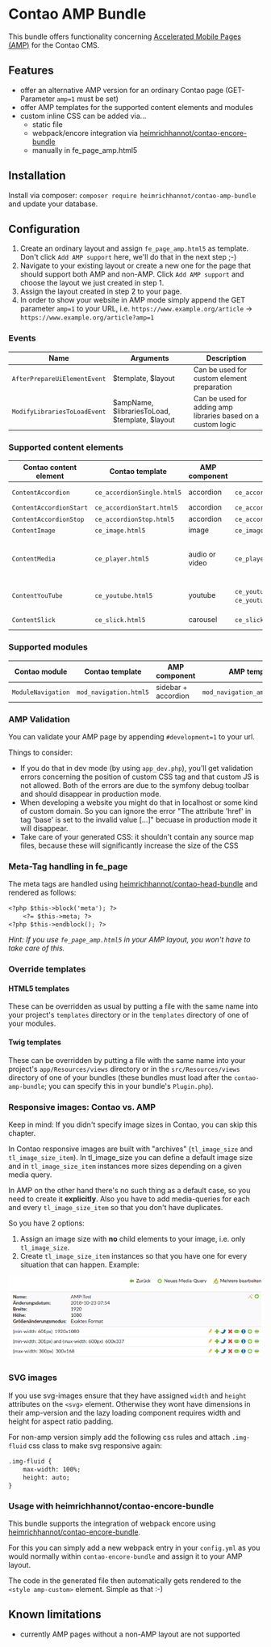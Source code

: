 # Contao AMP Bundle

This bundle offers functionality concerning [Accelerated Mobile Pages (AMP)](https://www.ampproject.org) for the Contao CMS.

## Features

- offer an alternative AMP version for an ordinary Contao page (GET-Parameter `amp=1` must be set)
- offer AMP templates for the supported content elements and modules
- custom inline CSS can be added via...
    - static file
    - webpack/encore integration via [heimrichhannot/contao-encore-bundle](https://github.com/heimrichhannot/contao-encore-bundle)
    - manually in fe_page_amp.html5

## Installation

Install via composer: `composer require heimrichhannot/contao-amp-bundle` and update your database.

## Configuration

1. Create an ordinary layout and assign `fe_page_amp.html5` as template. Don't click `Add AMP support` here, we'll do that in the next step ;-)
2. Navigate to your existing layout or create a new one for the page that should support both AMP and non-AMP. Click `Add AMP support` and choose the layout we just created in step 1.
3. Assign the layout created in step 2 to your page.
4. In order to show your website in AMP mode simply append the GET parameter `amp=1` to your URL, i.e. `https://www.example.org/article` -> `https://www.example.org/article?amp=1`

### Events

Name | Arguments | Description
---- | --------- | -----------
`AfterPrepareUiElementEvent` | $template, $layout | Can be used for custom element preparation
`ModifyLibrariesToLoadEvent` | $ampName, $librariesToLoad, $template, $layout | Can be used for adding amp libraries based on a custom logic

### Supported content elements

Contao content element | Contao template | AMP component | AMP template | Notes
---------------------- | --------------- | ------------- | ------------ | -----
`ContentAccordion` | `ce_accordionSingle.html5` | accordion | `ce_accordionSingle_amp.html.twig` | single element accordions
`ContentAccordionStart` | `ce_accordionStart.html5` | accordion | `ce_accordionStart_amp.html.twig` |
`ContentAccordionStop` | `ce_accordionStop.html5` | accordion | `ce_accordionStop_amp.html.twig` |
`ContentImage` | `ce_image.html5` | image | `ce_image_amp.html.twig` |
`ContentMedia` | `ce_player.html5` | audio or video | `ce_player_amp.html.twig` | aka "Audio/Video"; if `isVideo` is set in the template, the amp component "video" is used
`ContentYouTube` | `ce_youtube.html5` | youtube | `ce_youtube_amp.html.twig` or `ce_youtube_amp_huh.html.twig` | core content element or [heimrichhannot/contao-youtube-bundle](https://github.com/heimrichhannot/contao-youtube-bundle)
`ContentSlick` | `ce_slick.html5` | carousel | `ce_slick_amp.html.twig` | [heimrichhannot/contao-slick-bundle](https://github.com/heimrichhannot/contao-slick-bundle)

### Supported modules

Contao module | Contao template | AMP component | AMP template | Notes
---------------------- | --------------- | ------------- | ------------ | -----
`ModuleNavigation` | `mod_navigation.html5` | sidebar + accordion | `mod_navigation_amp.html.twig` |

### AMP Validation

You can validate your AMP page by appending `#development=1` to your url.

Things to consider:

- If you do that in dev mode (by using `app_dev.php`), you'll get validation errors concerning the position of custom CSS tag and that custom JS is not allowed. Both of the errors are due to the symfony debug toolbar and should disappear in production mode.
- When developing a website you might do that in localhost or some kind of custom domain. So you can ignore the error "The attribute 'href' in tag 'base' is set to the invalid value [...]" becuase in production mode it will disappear.
- Take care of your generated CSS: it shouldn't contain any source map files, because these will significantly increase the size of the CSS

### Meta-Tag handling in fe_page

The meta tags are handled using [heimrichhannot/contao-head-bundle](https://github.com/heimrichhannot/contao-head-bundle) and rendered as follows:

```
<?php $this->block('meta'); ?>
    <?= $this->meta; ?>
<?php $this->endblock(); ?>
```

*Hint: If you use `fe_page_amp.html5` in your AMP layout, you won't have to take care of this.*

### Override templates

#### HTML5 templates

These can be overridden as usual by putting a file with the same name into your project's `templates` directory or in the `templates` directory of one of your modules.

#### Twig templates

These can be overridden by putting a file with the same name into your project's `app/Resources/views` directory or in the `src/Resources/views` directory of one of
your bundles (these bundles must load after the `contao-amp-bundle`; you can specify this in your bundle's `Plugin.php`).

### Responsive images: Contao vs. AMP

Keep in mind: If you didn't specify image sizes in Contao, you can skip this chapter.

In Contao responsive images are built with "archives" (`tl_image_size` and `tl_image_size_item`). In tl_image_size you can define a default
image size and in `tl_image_size_item` instances more sizes depending on a given media query.

In AMP on the other hand there's no such thing as a default case, so you need to create it **explicitly**. Also you have to add media-queries for
each and every `tl_image_size_item` so that you don't have duplicates.

So you have 2 options:

1. Assign an image size with **no** child elements to your image, i.e. only `tl_image_size`.
2. Create `tl_image_size_item` instances so that you have one for every situation that can happen. Example:

![alt text](docs/image-sizes.png)

### SVG images

If you use svg-images ensure that they have assigned `width` and `height` attributes on the `<svg>` element. Otherwise they wont have dimensions in their amp-version and the lazy loading component requires width and height for aspect ratio padding.

For non-amp version simply add the following css rules and attach `.img-fluid` css class to make svg responsive again:

```
.img-fluid {
    max-width: 100%;
    height: auto;
}
```

### Usage with heimrichhannot/contao-encore-bundle

This bundle supports the integration of webpack encore using [heimrichhannot/contao-encore-bundle](https://github.com/heimrichhannot/contao-encore-bundle).

For this you can simply add a new webpack entry in your `config.yml` as you would normally within `contao-encore-bundle` and assign it to your AMP layout.

The code in the generated file then automatically gets rendered to the `<style amp-custom>` element. Simple as that :-)

## Known limitations

- currently AMP pages without a non-AMP layout are not supported